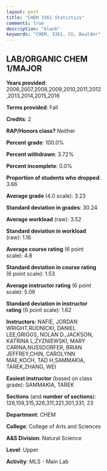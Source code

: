 ```yaml
---
layout: post
title: "CHEM 3361 Statistics"
comments: true
description: "blank"
keywords: "CHEM, 3361, CU, Boulder"
--- 
```

<head>
<script src="https://ajax.googleapis.com/ajax/libs/jquery/2.1.3/jquery.min.js"></script>
<script src="https://dl.dropboxusercontent.com/s/pc42nxpaw1ea4o9/highcharts.js?dl=0"></script>
<!-- <script src="../assets/js/highcharts.js"></script> -->
<style type="text/css">@font-face {
	font-family: "Bebas Neue";
	src: url(https://www.filehosting.org/file/details/544349/BebasNeue%20Regular.otf) format("opentype");
	}
	h1.Bebas { 
		font-family: "Bebas Neue", Verdana, Tahoma;
	}
</style>
</head>
<body>
	<div id="container" style="float: right; width: 45%; height: 88%; margin-left: 2.5%; margin-right: 2.5%;"></div>
	<script language="JavaScript">
		$(document).ready(function() {
		var chart = {type: 'column'};
		var title = {text: 'Grade Distribution'};
		var xAxis = {categories: ['A','B','C','D','F'],crosshair: true};
		var yAxis = {min: 0,title: {text: 'Percentage'}};
		var tooltip = {headerFormat: '<center><b><span style="font-size:20px">{point.key}</span></b></center>',
		               pointFormat: '<td style="padding:0"><b>{point.y:.1f}%</b></td>',
		               footerFormat: '</table>',shared: true,useHTML: true};
		var plotOptions = {column: {pointPadding: 0.0,borderWidth: 0}};  
		var credits = {enabled: false};var series= [{name: 'Percent',data: [41.27,46.84,7.85,1.77,2.28,]}];
		var json = {};
		json.chart = chart;
		json.title = title;
		json.tooltip = tooltip;
		json.xAxis = xAxis;
		json.yAxis = yAxis;  
		json.series = series;
		json.plotOptions = plotOptions;  
		json.credits = credits;
		$('#container').highcharts(json);
	});
	</script>
</body>
			   
## LAB/ORGANIC CHEM 1/MAJOR

**Years provided**: 2006,2007,2008,2009,2010,2011,2012,2013,2014,2015,2016

**Terms provided**: Fall

**Credits**: 2

**RAP/Honors class?** Neither

**Percent grade**: 100.0%

**Percent withdrawn**: 3.72%

**Percent incomplete**: 0.0%

**Proportion of students who dropped**: 3.66

**Average grade** (4.0 scale): 3.23

**Standard deviation in grades**: 30.24

**Average workload** (raw): 3.52

**Standard deviation in workload** (raw): 1.16

**Average course rating** (6 point scale): 4.8

**Standard deviation in course rating** (6 point scale): 1.53

**Average instructor rating** (6 point scale): 5.06

**Standard deviation in instructor rating** (6 point scale): 1.62

**Instructors**: NAFIE, JORDAN WRIGHT,RUDNICKI, DANIEL LEE,GRIGGS, NOLAN D.,JACKSON, KATRINA L,ZYZNIEWSKI, MARY CARINA,NUSSDORFER, BRIAN JEFFREY,CHIN, CAROLYNN MAE,KOCH, TAD H,SAMMAKIA, TAREK,ZHANG, WEI

**Easiest instructor** (based on class grade): SAMMAKIA, TAREK

**Sections** (and **number of sections**): 126,159,315,326,311,321,301,331, 23

**Department**: CHEM

**College**: College of Arts and Sciences

**A&S Division**: Natural Science

**Level**: Upper

**Activity**: MLS - Main Lab